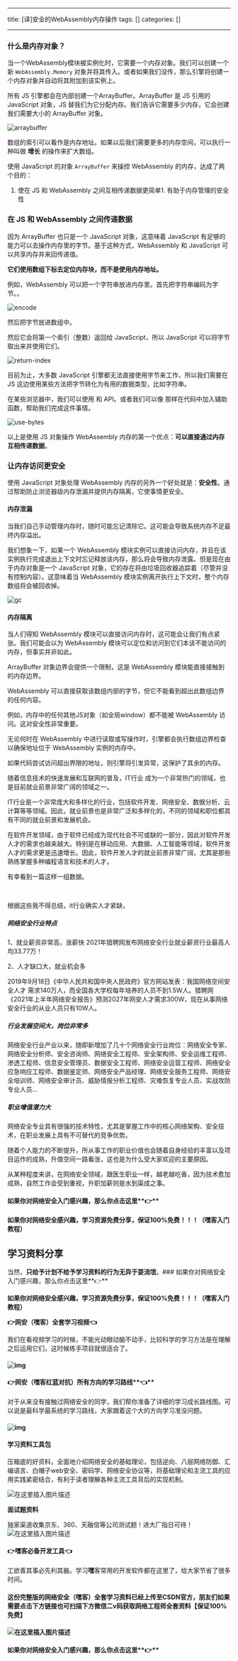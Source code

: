 
--- 
title:  [译]安全的WebAssembly内存操作 
tags: []
categories: [] 

---
### 什么是内存对象？

当一个WebAssembly模块被实例化时，它需要一个内存对象。我们可以创建一个新 `WebAssembly.Memory` 对象并将其传入。或者如果我们没传，那么引擎将创建一个内存对象并自动将其附加到该实例上。

所有 JS 引擎都会在内部创建一个ArrayBuffer。ArrayBuffer 是 JS 引用的 JavaScript 对象，JS 替我们为它分配内存。我们告诉它需要多少内存，它会创建我们需要大小的 ArrayBuffer 对象。

<img src="https://img-blog.csdnimg.cn/img_convert/a8f0ce677d8e2899b4a634fe4372b126.png" alt="arraybuffer">

数组的索引可以看作是内存地址。如果以后我们需要更多的内存空间，可以执行一种叫做 **增长** 的操作来扩大数组。

使用 JavaScript 的对象 `ArrayBuffer` 来操控 WebAssembly 的内存，达成了两个目的：
1. 使在 JS 和 WebAssembly 之间互相传递数据更简单1. 有助于内存管理的安全性
### 在 JS 和 WebAssembly 之间传递数据

因为 ArrayBuffer 也只是一个 JavaScript 对象，这意味着 JavaScript 有足够的能力可以去操作内存里的字节。基于这种方式，WebAssembly 和 JavaScript 可以共享内存并来回传递值。

**它们使用数组下标去定位内存块，而不是使用内存地址。**

例如，WebAssembly 可以把一个字符串放进内存里。首先把字符串编码为字节。。

<img src="https://img-blog.csdnimg.cn/img_convert/2aa106af5603220e23d65e8ef1e1d99a.png" alt="encode">

然后把字节放进数组中。

然后它会将第一个索引（整数）返回给 JavaScript，所以 JavaScript 可以将字节取出来并使用它们。

<img src="https://img-blog.csdnimg.cn/img_convert/52677dd15042be737e7ae6e078e1bc3e.png" alt="return-index">

目前为止，大多数 JavaScript 引擎都无法直接使用字节来工作，所以我们需要在 JS 这边使用某些方法把字节转化为有用的数据类型，比如字符串。

在某些浏览器中，我们可以使用  和  API。或者我们可以像  那样在代码中加入辅助函数，帮助我们完成这件事情。

<img src="https://img-blog.csdnimg.cn/img_convert/ff94ba998e574a395bf98bb5b7b9ea2f.png" alt="use-bytes">

以上是使用 JS 对象操作 WebAssembly 内存的第一个优点：**可以直接通过内存互相传递数据**。

### 让内存访问更安全

使用 JavaScript 对象处理 WebAssembly 内存的另外一个好处就是：**安全性**。通过帮助防止浏览器级内存泄漏并提供内存隔离，它使事情更安全。

#### 内存泄漏

当我们自己手动管理内存时，随时可能忘记清除它。这可能会导致系统内存不足最终内存溢出。

我们想象一下，如果一个 WebAssembly 模块实例可以直接访问内存，并且在该实例执行完成退出上下文时忘记释放该内存，那么将会导致内存泄露。但是现在由于内存对象是一个 JavaScript 对象，它的存在将由垃圾回收器追踪着（尽管并没有控制内容）。这意味着当 WebAssembly 模块实例离开执行上下文时，整个内存数组将会被回收掉。

<img src="https://img-blog.csdnimg.cn/img_convert/f92f25d8d77b9ff9076d0aba037fef4e.png" alt="gc">

#### 内存隔离

当人们得知 WebAssembly 模块可以直接访问内存时，这可能会让我们有点紧张。我们可能会以为 WebAssembly 模块可以定位和访问到它们本该不能访问的内存，但事实并非如此。

ArrayBuffer 对象边界会提供一个限制，这是 WebAssembly 模块能直接接触到的内存边界。

WebAssembly 可以直接获取该数组内部的字节，但它不能看到超出此数组边界的任何内容。

例如，内存中的任何其他JS对象（如全局window）都不能被 WebAssembly 访问。这对安全性非常重要。

无论何时在 WebAssembly 中进行读取或写操作时，引擎都会执行数组边界检查以确保地址位于 WebAssembly 实例的内存中。

如果代码尝试访问超出界限的地址，则引擎将引发异常，这保护了其余的内存。

随着信息技术的快速发展和互联网的普及，IT行业 成为一个非常热门的领域，也是目前就业前景非常广阔的领域之一。

IT行业是一个非常庞大和多样化的行业，包括软件开发、网络安全、数据分析、云计算等等领域。因此，就业前景也是非常广泛和多样化的，不同的领域和职位都具有不同的就业前景和发展机会。

在软件开发领域，由于软件已经成为现代社会不可或缺的一部分，因此对软件开发人才的需求也越来越大。特别是在移动应用、大数据、人工智能等领域，软件开发人才的需求更是迅速增长。因此，软件开发人才的就业前景非常广阔，尤其是那些熟练掌握多种编程语言和技术的人才。

有幸看到一篇这样一组数据。

<img src="https://img-blog.csdnimg.cn/c3114b9c3bf947adb177b7aaf91e1be5.png" alt="">

<img src="https://img-blog.csdnimg.cn/img_convert/d5f06d6b9945fd6e8a5f92a0198e5446.png" alt="">

<img src="https://img-blog.csdnimg.cn/img_convert/9cf857398f52a97ff49d437ac5fe690a.png" alt="">

根据这些我不得总结，it行业确实人才紧缺，

##### **网络安全行业特点**

1、就业薪资非常高，涨薪快 2021年猎聘网发布网络安全行业就业薪资行业最高人均33.77万！

2、人才缺口大，就业机会多

2019年9月18日《中华人民共和国中央人民政府》官方网站发表：我国网络空间安全人才 需求140万人，而全国各大学校每年培养的人员不到1.5W人。猎聘网《2021年上半年网络安全报告》预测2027年网安人才需求300W，现在从事网络安全行业的从业人员只有10W人。

##### 行业发展空间大，岗位非常多

网络安全行业产业以来，随即新增加了几十个网络安全行业岗位︰网络安全专家、网络安全分析师、安全咨询师、网络安全工程师、安全架构师、安全运维工程师、渗透工程师、信息安全管理员、数据安全工程师、网络安全运营工程师、网络安全应急响应工程师、数据鉴定师、网络安全产品经理、网络安全服务工程师、网络安全培训师、网络安全审计员、威胁情报分析工程师、灾难恢复专业人员、实战攻防专业人员…

##### 职业增值潜力大

网络安全专业具有很强的技术特性，尤其是掌握工作中的核心网络架构、安全技术，在职业发展上具有不可替代的竞争优势。

随着个人能力的不断提升，所从事工作的职业价值也会随着自身经验的丰富以及项目运作的成熟，升值空间一路看涨，这也是为什么受大家欢迎的主要原因。

从某种程度来讲，在网络安全领域，跟医生职业一样，越老越吃香，因为技术愈加成熟，自然工作会受到重视，升职加薪则是水到渠成之事。

#### 如果你对网络安全入门感兴趣，那么你点击这里**👉**

**如果你对网络安全感兴趣，学习资源免费分享，保证100%免费！！！（嘿客入门教程）**

## 学习资料分享

当然，**只给予计划不给予学习资料的行为无异于耍流氓**，### 如果你对网络安全入门感兴趣，那么你点击这里**👉**

**如果你对网络安全感兴趣，学习资源免费分享，保证100%免费！！！（嘿客入门教程）**

**👉网安（嘿客）全套学习视频👈**

我们在看视频学习的时候，不能光动眼动脑不动手，比较科学的学习方法是在理解之后运用它们，这时候练手项目就很适合了。

#### 

#### <img src="https://img-blog.csdnimg.cn/img_convert/d1c617b78ee48eda7601e5b803e69276.png" alt="img">

#### **👉网安（嘿客红蓝对抗）所有方向的学习路线****👈**

对于从来没有接触过网络安全的同学，我们帮你准备了详细的学习成长路线图。可以说是最科学最系统的学习路线，大家跟着这个大的方向学习准没问题。

#### <img src="https://img-blog.csdnimg.cn/img_convert/de55dfd737dae0cf88e416d0454b17a8.png" alt="img">

#### 学习资料工具包

压箱底的好资料，全面地介绍网络安全的基础理论，包括逆向、八层网络防御、汇编语言、白帽子web安全、密码学、网络安全协议等，将基础理论和主流工具的应用实践紧密结合，有利于读者理解各种主流工具背后的实现机制。

<img src="https://img-blog.csdnimg.cn/9609a53465cf4253b492a5185896fa71.png" alt="在这里插入图片描述">

**面试题资料**

独家渠道收集京东、360、天融信等公司测试题！进大厂指日可待！ <img src="https://img-blog.csdnimg.cn/f5f267c281c543fb9cc9af53b9003a37.png" alt="在这里插入图片描述">

#### **👉<strong><strong>嘿客必备开发工具**</strong>👈</strong>

工欲善其事必先利其器。学习**嘿**客常用的开发软件都在这里了，给大家节省了很多时间。

#### 这份完整版的网络安全（**嘿**客）全套学习资料已经上传至CSDN官方，朋友们如果需要点击下方链接**也可扫描下方微信二v码获取网络工程师全套资料**【保证100%免费】

#### <img src="https://img-blog.csdnimg.cn/img_convert/16c400294b6fda8f01400f24f1f12b0c.png" alt="在这里插入图片描述">

#### 如果你对网络安全入门感兴趣，那么你点击这里**👉**
